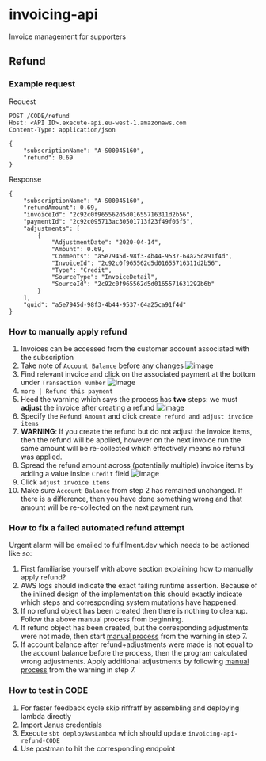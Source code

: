 # invoicing-api

Invoice management for supporters

## Refund

### Example request

Request

```http
POST /CODE/refund
Host: <API ID>.execute-api.eu-west-1.amazonaws.com
Content-Type: application/json

{
    "subscriptionName": "A-S00045160",
    "refund": 0.69
}
```

Response

```
{
    "subscriptionName": "A-S00045160",
    "refundAmount": 0.69,
    "invoiceId": "2c92c0f965562d5d01655716311d2b56",
    "paymentId": "2c92c095713ac30501713f23f49f05f5",
    "adjustments": [
        {
            "AdjustmentDate": "2020-04-14",
            "Amount": 0.69,
            "Comments": "a5e7945d-98f3-4b44-9537-64a25ca91f4d",
            "InvoiceId": "2c92c0f965562d5d01655716311d2b56",
            "Type": "Credit",
            "SourceType": "InvoiceDetail",
            "SourceId": "2c92c0f965562d5d0165571631292b6b"
        }
    ],
    "guid": "a5e7945d-98f3-4b44-9537-64a25ca91f4d"
}
```
### How to manually apply refund

1. Invoices can be accessed from the customer account associated with the subscription
1. Take note of `Account Balance` before any changes
![image](https://user-images.githubusercontent.com/13835317/80216921-bdddb100-8636-11ea-88ba-71658b593cc1.png)
1. Find relevant invoice and click on the associated payment at the bottom under `Transaction Number`
![image](https://user-images.githubusercontent.com/13835317/80217340-6e4bb500-8637-11ea-8cd8-f3c678c1c90c.png)
1. `more | Refund this payment`
1. Heed the warning which says the process has **two** steps: we must **adjust** the invoice after creating a refund
![image](https://user-images.githubusercontent.com/13835317/80217571-d7332d00-8637-11ea-921e-b1db25c9117f.png)
1. Specify the `Refund Amount` and click `create refund and adjust invoice items`
1. **WARNING**: If you create the refund but do not adjust the invoice items, then the refund will be applied, however
on the next invoice run the same amount will be re-collected which effectively means no refund was applied.
1. Spread the refund amount across (potentially multiple) invoice items by adding a value inside `Credit` field
![image](https://user-images.githubusercontent.com/13835317/80218522-30e82700-8639-11ea-8e40-206933e5f105.png)
1. Click `adjust invoice items` 
1. Make sure `Account Balance` from step 2 has remained unchanged. If there is a difference, then you have done something
wrong and that amount will be re-collected on the next payment run.

### How to fix a failed automated refund attempt

Urgent alarm will be emailed to fulfilment.dev which needs to be actioned like so:

1. First familiarise yourself with above section explaining how to manually apply refund? 
1. AWS logs should indicate the exact failing runtime assertion. Because of the inlined design of the implementation this 
should exactly indicate which steps and corresponding system mutations have happened.
1. If no refund object has been created then there is nothing to cleanup. Follow tha above manual process from beginning.
1. If refund object has been created, but the corresponding adjustments were not made, then start [manual process](#-how-to-manually-apply-refund) from
the warning in step 7.
1. If account balance after refund+adjustments were made is not equal to the account balance before the process, then 
the program calculated wrong adjustments. Apply additional adjustments by following [manual process](#-how-to-manually-apply-refund) from the 
warning in step 7.

### How to test in CODE

1. For faster feedback cycle skip riffraff by assembling and deploying lambda directly
1. Import Janus credentials 
1. Execute `sbt deployAwsLambda` which should update `invoicing-api-refund-CODE`
1. Use postman to hit the corresponding endpoint

